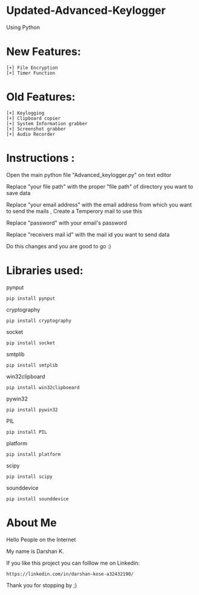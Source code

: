 # Updated-Advanced-Keylogger



 Using Python
# New Features:
    [+] File Encryption
    [+] Timer Function
# Old Features:

    [+] Keylogging
    [+] Clipboard copier
    [+] System Information grabber
    [+] Screenshot grabber
    [+] Audio Recorder
 
 
# Instructions :
Open the main python file "Advanced_keylogger.py" on text editor

Replace "your file path" with the proper "file path" of directory you want to save data
 
Replace "your email address" with the email address from which you want to send the mails , Create a Temperory mail to use this
 
Replace "password" with your email's password
 
Replace "receivers mail id" with the mail id you want to send data
 
Do this changes and you are good to go   :)
 

# Libraries used:

pynput
    
    pip install pynput
 
 cryptography
    
    pip install cryptography
    
 socket
    
    pip install socket
    
 smtplib
    
    pip install smtplib
    
 win32clipboard
    
    pip install win32clipboeard
    
 pywin32
    
    pip install pywin32
    
 PIL
  
    pip install PIL
    
 platform
 
    pip install platform
    
 scipy
 
    pip install scipy
    
 sounddevice
 
    pip install sounddevice
    


    
    
# About Me

Hello People on the Internet

My name is Darshan K.

If you like this project you can folllow me on Linkedin:

    https://linkedin.com/in/darshan-kose-a32432190/

Thank you for stopping by ;)
